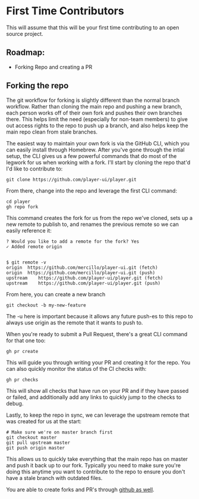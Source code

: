 # First Time Contributors
This will assume that this will be your first time contributing to an open source project.

## Roadmap: 

- Forking Repo and creating a PR

## Forking the repo
The git workflow for forking is slightly different than the normal branch workflow. Rather than cloning the main repo and pushing a new branch, each person works off of their own fork and pushes their own branches there. This helps limit the need (especially for non-team members) to give out access rights to the repo to push up a branch, and also helps keep the main repo clean from stale branches.

The easiest way to maintain your own fork is via the GitHub CLI, which you can easily install through Homebrew. After you've gone through the intial setup, the CLI gives us a few powerful commands that do most of the legwork for us when working with a fork. I'll start by cloning the repo that'd I'd like to contribute to:

```
git clone https://github.com/player-ui/player.git
``````

From there, change into the repo and leverage the first CLI command:

```
cd player
gh repo fork
```

This command creates the fork for us from the repo we've cloned, sets up a new remote to publish to, and renames the previous remote so we can easily reference it:


```
? Would you like to add a remote for the fork? Yes
✓ Added remote origin


$ git remote -v
origin	https://github.com/mercillo/player-ui.git (fetch)
origin	https://github.com/mercillo/player-ui.git (push)
upstream	https://github.com/player-ui/player.git (fetch)
upstream	https://github.com/player-ui/player.git (push)
```

From here, you can create a new branch

```
git checkout -b my-new-feature
```

The -u here is important because it allows any future push-es to this repo to always use origin as the remote that it wants to push to.

When you're ready to submit a Pull Request, there's a great CLI command for that one too:

```
gh pr create
```
This will guide you through writing your PR and creating it for the repo. You can also quickly monitor the status of the CI checks with:

```
gh pr checks
```
This will show all checks that have run on your PR and if they have passed or failed, and additionally add any links to quickly jump to the checks to debug.

Lastly, to keep the repo in sync, we can leverage the upstream remote that was created for us at the start:

```
# Make sure we're on master branch first
git checkout master
git pull upstream master
git push origin master
``````

This allows us to quickly take everything that the main repo has on master and push it back up to our fork. Typically you need to make sure you're doing this anytime you want to contribute to the repo to ensure you don't have a stale branch with outdated files.

You are able to create forks and PR's through [github as well](https://github.com/player-ui/player).



